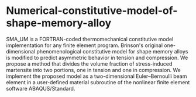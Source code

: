 # Numerical-constitutive-model-of-shape-memory-alloy
SMA_UM is a FORTRAN-coded thermomechanical constitutive model implementation for any finite element program.
Brinson's original one-dimensional phenomenological constitutive model for shape memory alloys is modified to predict asymmetric behavior in tension and compression.
We propose a method that divides the volume fraction of stress-induced martensite into two portions, one in tension and one in compression.
We implement the proposed model as a two-dimensional Euler–Bernoulli beam element in a user-defined material subroutine of the nonlinear finite element software ABAQUS/Standard.
